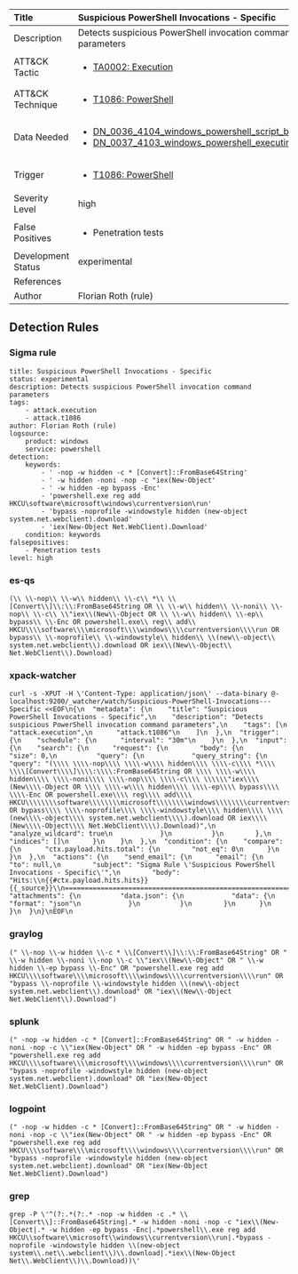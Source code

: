 | Title                | Suspicious PowerShell Invocations - Specific                                                                                                                                                 |
|:---------------------|:------------------------------------------------------------------------------------------------------------------------------------------------------------|
| Description          | Detects suspicious PowerShell invocation command parameters                                                                                                                                           |
| ATT&amp;CK Tactic    | <ul><li>[TA0002: Execution](https://attack.mitre.org/tactics/TA0002)</li></ul>  |
| ATT&amp;CK Technique | <ul><li>[T1086: PowerShell](https://attack.mitre.org/techniques/T1086)</li></ul>                             |
| Data Needed          | <ul><li>[DN_0036_4104_windows_powershell_script_block](../Data_Needed/DN_0036_4104_windows_powershell_script_block.md)</li><li>[DN_0037_4103_windows_powershell_executing_pipeline](../Data_Needed/DN_0037_4103_windows_powershell_executing_pipeline.md)</li></ul>                                                         |
| Trigger              | <ul><li>[T1086: PowerShell](../Triggers/T1086.md)</li></ul>  |
| Severity Level       | high                                                                                                                                                 |
| False Positives      | <ul><li>Penetration tests</li></ul>                                                                  |
| Development Status   | experimental                                                                                                                                                |
| References           | <ul></ul>                                                          |
| Author               | Florian Roth (rule)                                                                                                                                                |


## Detection Rules

### Sigma rule

```
title: Suspicious PowerShell Invocations - Specific
status: experimental
description: Detects suspicious PowerShell invocation command parameters
tags:
    - attack.execution
    - attack.t1086
author: Florian Roth (rule)
logsource:
    product: windows
    service: powershell
detection:
    keywords:
        - ' -nop -w hidden -c * [Convert]::FromBase64String'
        - ' -w hidden -noni -nop -c "iex(New-Object'
        - ' -w hidden -ep bypass -Enc'
        - 'powershell.exe reg add HKCU\software\microsoft\windows\currentversion\run'
        - 'bypass -noprofile -windowstyle hidden (new-object system.net.webclient).download'
        - 'iex(New-Object Net.WebClient).Download'
    condition: keywords
falsepositives:
    - Penetration tests
level: high

```





### es-qs
    
```
(\\ \\-nop\\ \\-w\\ hidden\\ \\-c\\ *\\ \\[Convert\\]\\:\\:FromBase64String OR \\ \\-w\\ hidden\\ \\-noni\\ \\-nop\\ \\-c\\ \\"iex\\(New\\-Object OR \\ \\-w\\ hidden\\ \\-ep\\ bypass\\ \\-Enc OR powershell.exe\\ reg\\ add\\ HKCU\\\\software\\\\microsoft\\\\windows\\\\currentversion\\\\run OR bypass\\ \\-noprofile\\ \\-windowstyle\\ hidden\\ \\(new\\-object\\ system.net.webclient\\).download OR iex\\(New\\-Object\\ Net.WebClient\\).Download)
```


### xpack-watcher
    
```
curl -s -XPUT -H \'Content-Type: application/json\' --data-binary @- localhost:9200/_watcher/watch/Suspicious-PowerShell-Invocations---Specific <<EOF\n{\n  "metadata": {\n    "title": "Suspicious PowerShell Invocations - Specific",\n    "description": "Detects suspicious PowerShell invocation command parameters",\n    "tags": [\n      "attack.execution",\n      "attack.t1086"\n    ]\n  },\n  "trigger": {\n    "schedule": {\n      "interval": "30m"\n    }\n  },\n  "input": {\n    "search": {\n      "request": {\n        "body": {\n          "size": 0,\n          "query": {\n            "query_string": {\n              "query": "(\\\\ \\\\-nop\\\\ \\\\-w\\\\ hidden\\\\ \\\\-c\\\\ *\\\\ \\\\[Convert\\\\]\\\\:\\\\:FromBase64String OR \\\\ \\\\-w\\\\ hidden\\\\ \\\\-noni\\\\ \\\\-nop\\\\ \\\\-c\\\\ \\\\\\"iex\\\\(New\\\\-Object OR \\\\ \\\\-w\\\\ hidden\\\\ \\\\-ep\\\\ bypass\\\\ \\\\-Enc OR powershell.exe\\\\ reg\\\\ add\\\\ HKCU\\\\\\\\software\\\\\\\\microsoft\\\\\\\\windows\\\\\\\\currentversion\\\\\\\\run OR bypass\\\\ \\\\-noprofile\\\\ \\\\-windowstyle\\\\ hidden\\\\ \\\\(new\\\\-object\\\\ system.net.webclient\\\\).download OR iex\\\\(New\\\\-Object\\\\ Net.WebClient\\\\).Download)",\n              "analyze_wildcard": true\n            }\n          }\n        },\n        "indices": []\n      }\n    }\n  },\n  "condition": {\n    "compare": {\n      "ctx.payload.hits.total": {\n        "not_eq": 0\n      }\n    }\n  },\n  "actions": {\n    "send_email": {\n      "email": {\n        "to": null,\n        "subject": "Sigma Rule \'Suspicious PowerShell Invocations - Specific\'",\n        "body": "Hits:\\n{{#ctx.payload.hits.hits}}{{_source}}\\n================================================================================\\n{{/ctx.payload.hits.hits}}",\n        "attachments": {\n          "data.json": {\n            "data": {\n              "format": "json"\n            }\n          }\n        }\n      }\n    }\n  }\n}\nEOF\n
```


### graylog
    
```
(" \\-nop \\-w hidden \\-c * \\[Convert\\]\\:\\:FromBase64String" OR " \\-w hidden \\-noni \\-nop \\-c \\"iex\\(New\\-Object" OR " \\-w hidden \\-ep bypass \\-Enc" OR "powershell.exe reg add HKCU\\\\software\\\\microsoft\\\\windows\\\\currentversion\\\\run" OR "bypass \\-noprofile \\-windowstyle hidden \\(new\\-object system.net.webclient\\).download" OR "iex\\(New\\-Object Net.WebClient\\).Download")
```


### splunk
    
```
(" -nop -w hidden -c * [Convert]::FromBase64String" OR " -w hidden -noni -nop -c \\"iex(New-Object" OR " -w hidden -ep bypass -Enc" OR "powershell.exe reg add HKCU\\\\software\\\\microsoft\\\\windows\\\\currentversion\\\\run" OR "bypass -noprofile -windowstyle hidden (new-object system.net.webclient).download" OR "iex(New-Object Net.WebClient).Download")
```


### logpoint
    
```
(" -nop -w hidden -c * [Convert]::FromBase64String" OR " -w hidden -noni -nop -c \\"iex(New-Object" OR " -w hidden -ep bypass -Enc" OR "powershell.exe reg add HKCU\\\\software\\\\microsoft\\\\windows\\\\currentversion\\\\run" OR "bypass -noprofile -windowstyle hidden (new-object system.net.webclient).download" OR "iex(New-Object Net.WebClient).Download")
```


### grep
    
```
grep -P \'^(?:.*(?:.* -nop -w hidden -c .* \\[Convert\\]::FromBase64String|.* -w hidden -noni -nop -c "iex\\(New-Object|.* -w hidden -ep bypass -Enc|.*powershell\\.exe reg add HKCU\\software\\microsoft\\windows\\currentversion\\run|.*bypass -noprofile -windowstyle hidden \\(new-object system\\.net\\.webclient\\)\\.download|.*iex\\(New-Object Net\\.WebClient\\)\\.Download))\'
```



